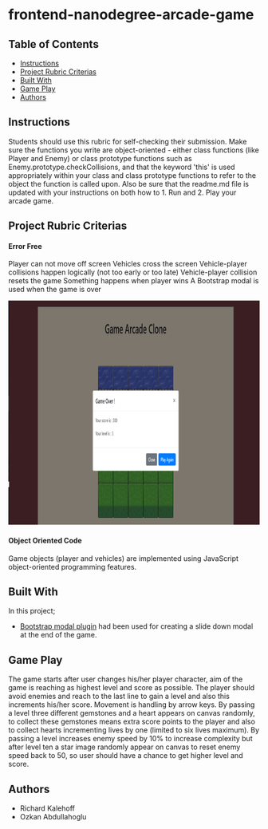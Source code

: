 # frontend-nanodegree-arcade-game

## Table of Contents

* [Instructions](#instructions)
* [Project Rubric Criterias](#project-rubric-criterias)
* [Built With](#built-with)
* [Game Play](#game-play)
* [Authors](#authors)

## Instructions

Students should use this rubric for self-checking their submission. Make sure the functions you write are object-oriented - either class functions (like Player and Enemy) or class prototype functions such as Enemy.prototype.checkCollisions, and that the keyword 'this' is used appropriately within your class and class prototype functions to refer to the object the function is called upon. Also be sure that the readme.md file is updated with your instructions on both how to 1. Run and 2. Play your arcade game.

## Project Rubric Criterias
#### Error Free
Player can not move off screen
Vehicles cross the screen
Vehicle-player collisions happen logically (not too early or too late)
Vehicle-player collision resets the game
Something happens when player wins
A Bootstrap modal is used when the game is over
<p align="center">
  <img src="./images/popup.png" alt="Bootstrap Popup"
       width="654" height="450"></p>

#### Object Oriented Code
Game objects (player and vehicles) are implemented using JavaScript object-oriented programming features.

## Built With
In this project;

* [Bootstrap modal plugin](https://getbootstrap.com/docs/4.0/components/modal/) had been used for creating a slide down modal at the end of the game. 

## Game Play
The game starts after user changes his/her player character, aim of the game is reaching as  highest level and score as possible. 
The player should avoid enemies and reach to the last line to gain a level and also this increments his/her score. 
Movement is handling by arrow keys.
By passing a level three different gemstones and a heart appears on canvas randomly, to collect these gemstones means extra score points to the player and also to collect hearts incrementing lives by one (limited to six lives maximum).
By passing a level increases enemy speed by 10% to increase complexity but after level ten a star image randomly appear on canvas to reset enemy speed back to 50, so user should have a chance to get higher level and score.

## Authors
* Richard Kalehoff 
* Ozkan Abdullahoglu
